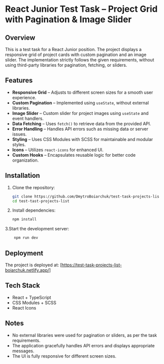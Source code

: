 # React Junior Test Task – Project Grid with Pagination & Image Slider  

## Overview  

This is a test task for a React Junior position. The project displays a responsive grid of project cards with custom pagination and an image slider. The implementation strictly follows the given requirements, without using third-party libraries for pagination, fetching, or sliders.  

## Features  

- **Responsive Grid** – Adjusts to different screen sizes for a smooth user experience.  
- **Custom Pagination** – Implemented using `useState`, without external libraries.  
- **Image Slider** – Custom slider for project images using `useState` and event handlers.  
- **Data Fetching** – Uses `fetch()` to retrieve data from the provided API.  
- **Error Handling** – Handles API errors such as missing data or server issues.  
- **Styling** – Uses CSS Modules with SCSS for maintainable and modular styles.  
- **Icons** – Utilizes `react-icons` for enhanced UI.  
- **Custom Hooks** – Encapsulates reusable logic for better code organization.  

## Installation  

1. Clone the repository:  
   ```bash
   git clone https://github.com/DmytroBoiarchuk/test-task-projects-list.git
   cd test-tast-projects-list
   ```
2. Install dependencies:
    ```bash
    npm install
    ```
3.Start the development server:
```bash
    npm run dev
```

## Deployment
The project is deployed at: [https://test-task-projects-list-boiarchuk.netlify.app/]


## Tech Stack
- React + TypeScript
- CSS Modules + SCSS
- React Icons
  
## Notes
- No external libraries were used for pagination or sliders, as per the task requirements.
- The application gracefully handles API errors and displays appropriate messages.
- The UI is fully responsive for different screen sizes.

